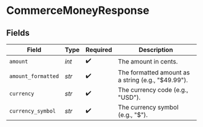 # CommerceMoneyResponse


## Fields

| Field                                              | Type                                               | Required                                           | Description                                        |
| -------------------------------------------------- | -------------------------------------------------- | -------------------------------------------------- | -------------------------------------------------- |
| `amount`                                           | *int*                                              | :heavy_check_mark:                                 | The amount in cents.                               |
| `amount_formatted`                                 | *str*                                              | :heavy_check_mark:                                 | The formatted amount as a string (e.g., "$49.99"). |
| `currency`                                         | *str*                                              | :heavy_check_mark:                                 | The currency code (e.g., "USD").                   |
| `currency_symbol`                                  | *str*                                              | :heavy_check_mark:                                 | The currency symbol (e.g., "$").                   |